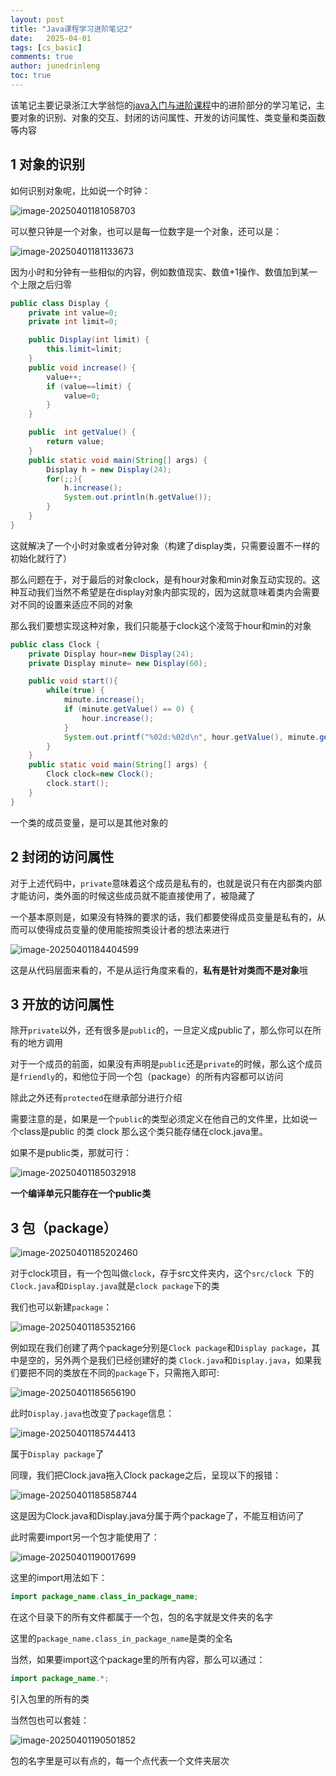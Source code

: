```yaml
---
layout: post
title: "Java课程学习进阶笔记2"
date:   2025-04-01
tags: [cs_basic]
comments: true
author: junedrinleng
toc: true
---
```


该笔记主要记录浙江大学翁恺的[java入门与进阶课程](https://www.bilibili.com/video/BV1wL411L7A3?p=3)中的进阶部分的学习笔记，主要对象的识别、对象的交互、封闭的访问属性、开发的访问属性、类变量和类函数等内容
<!-- more -->

## 1 对象的识别

如何识别对象呢，比如说一个时钟：

![image-20250401181058703](./2025-04-01-java_notes_advanced_2.assets/image-20250401181058703.png)

可以整只钟是一个对象，也可以是每一位数字是一个对象，还可以是：

![image-20250401181133673](./2025-04-01-java_notes_advanced_2.assets/image-20250401181133673.png)

因为小时和分钟有一些相似的内容，例如数值现实、数值+1操作、数值加到某一个上限之后归零

~~~java
public class Display {
    private int value=0;
    private int limit=0;

    public Display(int limit) {
        this.limit=limit;
    }
    public void increase() {
        value++;
        if (value==limit) {
            value=0;
        }
    }

    public  int getValue() {
        return value;
    }
    public static void main(String[] args) {
        Display h = new Display(24);
        for(;;){
            h.increase();
            System.out.println(h.getValue());
        }
    }
}

~~~

这就解决了一个小时对象或者分钟对象（构建了display类，只需要设置不一样的初始化就行了）

那么问题在于，对于最后的对象clock，是有hour对象和min对象互动实现的。这种互动我们当然不希望是在display对象内部实现的，因为这就意味着类内会需要对不同的设置来适应不同的对象

那么我们要想实现这种对象，我们只能基于clock这个凌驾于hour和min的对象

~~~java
public class Clock {
    private Display hour=new Display(24);
    private Display minute= new Display(60);

    public void start(){
        while(true) {
            minute.increase();
            if (minute.getValue() == 0) {
                hour.increase();
            }
            System.out.printf("%02d:%02d\n", hour.getValue(), minute.getValue());
        }
    }
    public static void main(String[] args) {
        Clock clock=new Clock();
        clock.start();
    }
}

~~~



一个类的成员变量，是可以是其他对象的

## 2 封闭的访问属性

对于上述代码中，`private`意味着这个成员是私有的，也就是说只有在内部类内部才能访问，类外面的时候这些成员就不能直接使用了，被隐藏了

一个基本原则是，如果没有特殊的要求的话，我们都要使得成员变量是私有的，从而可以使得成员变量的使用能按照类设计者的想法来进行

![image-20250401184404599](./2025-04-01-java_notes_advanced_2.assets/image-20250401184404599.png)

这是从代码层面来看的，不是从运行角度来看的，**私有是针对类而不是对象**哦

## 3 开放的访问属性

除开`private`以外，还有很多是`public`的，一旦定义成public了，那么你可以在所有的地方调用

对于一个成员的前面，如果没有声明是`public`还是`private`的时候，那么这个成员是`friendly`的，和他位于同一个包（package）的所有内容都可以访问

除此之外还有`protected`在继承部分进行介绍

需要注意的是，如果是一个`public`的类型必须定义在他自己的文件里，比如说一个class是public 的类 clock 那么这个类只能存储在clock.java里。

如果不是public类，那就可行：

![image-20250401185032918](./2025-04-01-java_notes_advanced_2.assets/image-20250401185032918.png)

**一个编译单元只能存在一个public类**

## 3 包（package）

![image-20250401185202460](./2025-04-01-java_notes_advanced_2.assets/image-20250401185202460.png)

对于clock项目，有一个包叫做`clock`，存于src文件夹内，这个`src/clock `下的`Clock.java`和`Display.java`就是`clock package`下的类

我们也可以新建`package`：

![image-20250401185352166](./2025-04-01-java_notes_advanced_2.assets/image-20250401185352166.png)

例如现在我们创建了两个package分别是`Clock package`和`Display package`，其中是空的，另外两个是我们已经创建好的类 `Clock.java`和`Display.java`，如果我们要把不同的类放在不同的`package`下，只需拖入即可:

![image-20250401185656190](./2025-04-01-java_notes_advanced_2.assets/image-20250401185656190.png)

此时`Display.java`也改变了`package`信息：

![image-20250401185744413](./2025-04-01-java_notes_advanced_2.assets/image-20250401185744413.png)

属于`Display package`了

同理，我们把Clock.java拖入Clock package之后，呈现以下的报错：

![image-20250401185858744](./2025-04-01-java_notes_advanced_2.assets/image-20250401185858744.png)

这是因为Clock.java和Display.java分属于两个package了，不能互相访问了

此时需要import另一个包才能使用了：

![image-20250401190017699](./2025-04-01-java_notes_advanced_2.assets/image-20250401190017699.png)

这里的import用法如下：

~~~java
import package_name.class_in_package_name;
~~~

在这个目录下的所有文件都属于一个包，包的名字就是文件夹的名字

这里的`package_name.class_in_package_name`是类的全名

当然，如果要import这个package里的所有内容，那么可以通过：

~~~java
import package_name.*;
~~~

引入包里的所有的类

当然包也可以套娃：

![image-20250401190501852](./2025-04-01-java_notes_advanced_2.assets/image-20250401190501852.png)

包的名字里是可以有点的，每一个点代表一个文件夹层次
